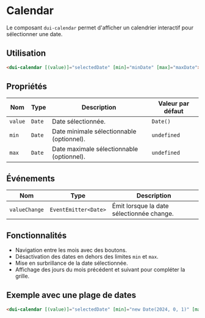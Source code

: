 # Calendar

Le composant `dui-calendar` permet d'afficher un calendrier interactif pour sélectionner une date.

## Utilisation

```html
<dui-calendar [(value)]="selectedDate" [min]="minDate" [max]="maxDate"></dui-calendar>
```

## Propriétés

| Nom      | Type   | Description                                      | Valeur par défaut |
|----------|--------|--------------------------------------------------|-------------------|
| `value`  | `Date` | Date sélectionnée.                              | `Date()`         |
| `min`    | `Date` | Date minimale sélectionnable (optionnel).       | `undefined`      |
| `max`    | `Date` | Date maximale sélectionnable (optionnel).       | `undefined`      |

## Événements

| Nom           | Type                | Description                                   |
|--------------|--------------------|-----------------------------------------------|
| `valueChange` | `EventEmitter<Date>` | Émit lorsque la date sélectionnée change.    |

## Fonctionnalités

- Navigation entre les mois avec des boutons.
- Désactivation des dates en dehors des limites `min` et `max`.
- Mise en surbrillance de la date sélectionnée.
- Affichage des jours du mois précédent et suivant pour compléter la grille.

## Exemple avec une plage de dates

```html
<dui-calendar [(value)]="selectedDate" [min]="new Date(2024, 0, 1)" [max]="new Date(2024, 11, 31)"></dui-calendar>
```
